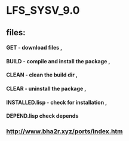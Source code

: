 # LFS_SYSV_9.0
## files:
#### GET - download files , 
#### BUILD - compile and install the package , 
#### CLEAN - clean the build dir , 
#### CLEAR - uninstall the package , 
#### INSTALLED.lisp - check for installation , 
#### DEPEND.lisp check depends 
### http://www.bha2r.xyz/ports/index.htm
